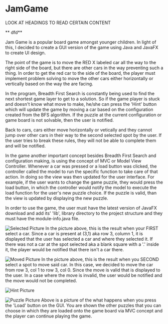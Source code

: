 # JamGame
LOOK AT HEADINGS TO READ CERTAIN CONTENT
 
** dfd**
 
Jam Game is a popular board game amongst younger children. In light of this, I decided to create a GUI version of the game using Java and JavaFX to create UI design. 

The point of the game is to move the RED X labeled car all the way to the right side of the board, but there are other cars in the way preventing such a thing. In order to get the red car to the side of the board, the player must implement problem solving to move the other cars either horizontally or vertically based on the way the are facing. 

In the program, Breadth First Search is constantly being used to find the next shortest game layer to get to a solution. So if the game player is stuck and doesn't know what move to make, he/she can press the 'Hint' button which will update the game by moving a car based on the configuration created from the BFS algorithm. If the puzzle at the current configuration or game board is not solvable, then the user is notified. 

Back to cars, cars either move horizontally or vetically and they cannot jump over other cars in their way to the second selected spot by the user. If the user tries to break these rules, they will not be able to complete them and will be notified. 

In the game another important concept besides Breadth First Search and configuration making, is using the concept of MVC or Model View Controller. Whenever a car was pressed or a load button was clicked, the controller called the model to run the specific function to take care of that action. In doing so the view was then updated for the user interface. For example, if the user wants to change the game puzzle, they would press the load button, in which the controller would notify the model to execute the load function for the user's new puzzle choice. If the puzzle is valid, than the view is updated by displaying the new puzzle.

In order to use the game, the user must have the latest version of JavaFX download and add its' 'lib', library directory to the project structure and they must have the module-info.java file. 

![Selected Picture](https://user-images.githubusercontent.com/71080514/172960040-8b8cfa04-b03a-4579-ac28-8979cc25ee57.png)
In the picture above, this is the result when your FIRST select a car. Since a car is present at (3,1) aka row 3, column 1, it is displayed that the user has selected a car and where they selected it. If there was not a car at the spot selected aka a blank square with a '.' inside it, the player would be notified that there isn't a car there. 

![Moved Picture](https://user-images.githubusercontent.com/71080514/172960051-055af643-dc9b-4f8d-9e00-dc6fc943a1ea.png)
In the picture above, this is the result when you SECOND select a spot to move said car. In this case, we decided to move the car 
from row 3, col 1 to row 3, col 0. Since the move is valid that is displayed to the user. In a case where the move is invalid, the user would be notified and the move would not be completed. 

![Hint Picture](https://user-images.githubusercontent.com/71080514/172959998-aeb4f5c9-d6e7-4ccc-b6c5-6337276d1c04.png)

![Puzzle Picture](https://user-images.githubusercontent.com/71080514/172960104-396c4413-29d4-4de9-9912-a0bf3db73c3f.png)
Above is a picture of the what happens when you press the 'Load' button on the GUI. You are shown the other puzzles that you can choose in which they are loaded onto the game board via MVC concept and the player can continue playing the game. 
